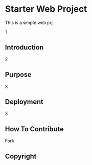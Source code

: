 # Starter Web Project

This is a simple web prj.

1

## Introduction

2

## Purpose

3

## Deployment

3

## How To Contribute 

Fork 

## Copyright